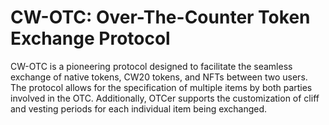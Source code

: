 # CW-OTC: Over-The-Counter Token Exchange Protocol

CW-OTC is a pioneering protocol designed to facilitate the seamless exchange of native tokens, CW20 tokens, and NFTs between two users. The protocol allows for the specification of multiple items by both parties involved in the OTC. Additionally, OTCer supports the customization of cliff and vesting periods for each individual item being exchanged.
